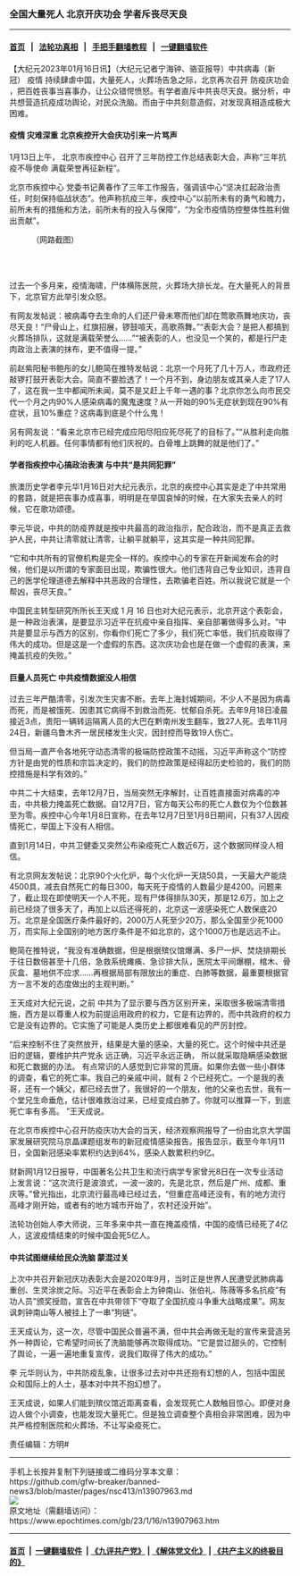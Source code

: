 ### 全国大量死人 北京开庆功会 学者斥丧尽天良
------------------------

#### [首页](https://github.com/gfw-breaker/banned-news3/blob/master/README.md) &nbsp;&nbsp;|&nbsp;&nbsp; [法轮功真相](https://github.com/begood0513/basic/blob/master/README.md)  &nbsp;&nbsp;|&nbsp;&nbsp; [手把手翻墙教程](https://github.com/gfw-breaker/guides/wiki)  &nbsp;&nbsp;|&nbsp;&nbsp; [一键翻墙软件](https://github.com/gfw-breaker/nogfw/blob/master/README.md)  



<div><p>
 【大纪元2023年01月16日讯】（大纪元记者宁海钟、骆亚报导）中共病毒（新冠）
 <ok href="https://www.epochtimes.com/gb/tag/%E7%96%AB%E6%83%85.html">
  疫情
 </ok>
 持续肆虐中国，大量死人，火葬场告急之际，北京再次召开
 <ok href="https://www.epochtimes.com/gb/tag/%E9%98%B2%E7%96%AB%E5%BA%86%E5%8A%9F%E4%BC%9A.html">
  防疫庆功会
 </ok>
 ，把百姓丧事当喜事办，让公众错愕愤怒。有学者直斥中共丧尽天良。据分析，中共想营造抗疫成功舆论，对民众洗脑。而由于中共刻意造假，对发现真相造成极大困难。
</p>
<h4>
 <ok href="https://www.epochtimes.com/gb/tag/%E7%96%AB%E6%83%85.html">
  疫情
 </ok>
 灾难深重 北京疾控开大会庆功引来一片骂声
</h4>
<p>
 1月13日上午，
 <ok href="https://www.epochtimes.com/gb/tag/%E5%8C%97%E4%BA%AC%E5%B8%82%E7%96%BE%E6%8E%A7%E4%B8%AD%E5%BF%83.html">
  北京市疾控中心
 </ok>
 召开了三年防控工作总结表彰大会，声称“三年抗疫不辱使命 满载荣誉再征新程”。
</p>
<p>
 <ok href="https://www.epochtimes.com/gb/tag/%E5%8C%97%E4%BA%AC%E5%B8%82%E7%96%BE%E6%8E%A7%E4%B8%AD%E5%BF%83.html">
  北京市疾控中心
 </ok>
 党委书记黄春作了三年工作报告，强调该中心“坚决扛起政治责任，时刻保持临战状态”。他声称抗疫三年，疾控中心“以前所未有的勇气和魄力，前所未有的措施和方法，前所未有的投入与保障”，“为全市疫情防控整体性胜利做出贡献”。
</p>
<figure aria-describedby="caption-attachment-13908183" class="wp-caption aligncenter" id="attachment_13908183" style="width: 600px">
 <ok href="https://i.epochtimes.com/assets/uploads/2023/01/id13908183-20230115_16738200013939.jpg" target="_blank">
  <img alt="" class="size-large wp-image-13908183" src="https://i.epochtimes.com/assets/uploads/2023/01/id13908183-20230115_16738200013939-600x598.jpg"/>
 </ok>
 <br/><figcaption class="wp-caption-text" id="caption-attachment-13908183">
  （网路截图）
 </figcaption><br/>
</figure><br/>
<p>
 过去一个多月来，疫情海啸，尸体横陈医院，火葬场大排长龙。在大量死人的背景下，北京官方此举引发众怒。
</p>
<p>
 有网友发帖说：被病毒夺去生命的人们还尸骨未寒而他们却在莺歌燕舞地庆功，丧尽天良！“尸骨山上，红旗招展，锣鼓喧天，高歌燕舞。”“表彰大会？是把人都搞到火葬场排队，这就是满载荣誉么……”“被表彰的人，也没见一个笑的，都是行尸走肉政治上表演的抹布，更不值得一提。”
</p>
<p>
 前赵紫阳秘书鲍彤的女儿鲍简在推特发帖说：北京一个月死了几十万人，市政府还敲锣打鼓开表彰大会。简直不要脸透了！一个月不到，身边朋友或其亲人走了17人了，这在我一生中都闻所未闻，莫不是又赶上千年一遇的事？北京你怎么向市民交代一个月之内90%人感染病毒的魔鬼速度？从一开始的90%无症状到现在90%有症状，且10%重症？这病毒到底是个什么鬼！
</p>
<p>
 另有网友说：“看来北京市已经完成应阳尽阳应死尽死了的目标了。”“从胜利走向胜利的吃人机器。任何事情都有他们庆祝的。白骨堆上跳舞的就是他们了。”
</p>
<h4>
 学者指疾控中心搞政治表演 与中共“是共同犯罪”
</h4>
<p class="p1">
 旅澳历史学者李元华1月16日对大纪元表示，北京的疾控中心其实是走了中共常用的套路，就是把丧事办成喜事，明明是在举国哀悼的时候，在大家失去亲人的时候，它在歌功颂德。
</p>
<p class="p3">
 李元华说，中共的防疫界就是按中共最高的政治指示，配合政治，而不是真正去救护人民，中共让清零就让清零，让躺平就躺平，这其实是一种共同犯罪。
</p>
<p class="p3">
 “它和中共所有的官僚机构是完全一样的。疾控中心的专家在开新闻发布会的时候，他们是以所谓的专家面目出现，欺骗性很大。他们违背自己专业知识，违背自己的医学伦理道德去解释中共恶政的合理性，去欺骗老百姓。所以我说它就是一个帮凶，丧尽天良。”
</p>
<p class="p3">
 中国民主转型研究所所长王天成
 <span class="s1">
  1
 </span>
 月
 <span class="s1">
  16
 </span>
 日也对大纪元表示，北京开这个表彰会，是一种政治表演，是要显示习近平在抗疫中亲自指挥、亲自部署做得多么对。“中共是要显示与西方的区别，你看你们死亡了多少，我们死亡率低，我们抗疫取得了伟大的成功。但是这是一个虚假的东西。这次庆功会也是在做一个虚假的表演，来掩盖抗疫的失败。”
</p>
<h4>
 巨量人员死亡 中共疫情数据没人相信
</h4>
<p>
 过去三年严酷清零，引发次生灾害不断。去年上海封城期间，不少人不是因为病毒而死，而是被饿死、因患其它病得不到救治而死、忧郁自杀死。去年9月18日凌晨接近3点，贵阳一辆转运隔离人员的大巴在黔南州发生翻车，致27人死。去年11月24日，新疆乌鲁木齐一居民楼发生火灾，因封控而导致19人伤亡。
</p>
<p>
 但当局一直严令各地死守动态清零的极端防控政策不动摇，习近平声称这个“防控方针是由党的性质和宗旨决定的，我们的防控政策是经得起历史检验的，我们的防控措施是科学有效的。”
</p>
<p>
 中共二十大结束，去年12月7日，当局突然无序解封，让百姓直接面对病毒的冲击，中共极力掩盖死亡数据。自12月7日，官方每天公布的死亡人数仅为个位数甚至为零。疾控中心今年1月8日宣称，在去年12月7日至1月8日期间，只有37人因疫情死亡，举国上下没有人相信。
</p>
<p>
 直到1月14日，中共卫健委又突然公布染疫死亡人数近6万，这个数据同样没人相信。
</p>
<p>
 有北京网友发帖说：北京90个火化炉，每个火化炉一天烧50具，一天最大产能烧4500具，减去自然死亡的每日300，每天死于疫情的人数最少是4200。问题来了，截止现在即使明天一个人不死，现有尸体得排队30天，那是12.6万，加上之前已经烧了很多天了，再加上以后还得死的，北京这一波感染死亡人数保底20万。北京是全国医疗条件最好的，2000万人死至少20万，那么全国至少死1000万，而实际上全国别的地方医疗条件是不如北京的，这个1000万也是远远不止。
</p>
<p>
 鲍简在推特说，“我没有准确数据，但是根据殡仪馆爆满、多尸一炉、焚烧排期长于往日数倍甚至十几倍，急救系统瘫痪、急诊排大队，医院太平间爆棚，棺木、骨灰盒、墓地供不应求……再根据局部有限放出的重症、白肺等数据，最重要根据官方一言不发的态度做出的主观判断。”
</p>
<p>
 <span class="s2">
  王天成对大纪元说，之前
 </span>
 中共为了显示要与西方区别开来，采取很多极端清零措施，西方是以尊重人权为前提运用政府的权力，它是有边界的，而中共政府的权力它是没有边界的。它实施了可能是人类历史上都很难看见的严厉封控。
</p>
<p class="p3">
 “后来控制不住了突然放开，结果是大量的感染，大量的死亡。这个时候中共还是旧的逻辑，要维护共产党永
 <span class="s2">
  远正确，习近平永远正确，
 </span>
 所以就采取隐瞒感染数据和死亡数据的办法。 有点常识的人感觉到它非常的荒唐。如果你去做一些小群体的调查，看它的死亡率。我自己的亲戚中间，就有
 <span class="s1">
  2
 </span>
 个已经死亡。一个是我的表哥，还有一个姨父，都已经去世了，我很好的一个朋友，他的父亲也去世，我有一个堂兄生命垂危，估计很难救治过来，已经变成白肺了。你就可以推算一下，到底死亡率有多高。
 <span class="s1">
  ”王天成说。
 </span>
</p>
<p>
 在北京市疾控中心召开防疫庆功大会的当天，经济观察网报导了一份由北京大学国家发展研究院马京晶课题组发布的新冠疫情感染报告。报告显示，截至今年1月11日，全国新冠感染率累积约达到64%，感染人数累积约9亿。
</p>
<p class="p3">
 财新网1月12日报导，中国著名公共卫生和流行病学专家曾光8日在一次专业活动上发言说：“这次流行是波浪式，一波一波的，先是北京，然后是广州、成都、重庆等。”曾光指出，北京流行最高峰已经过去，“但重症高峰还没有，有的地方流行高峰才刚开始，或者有的地方城市开始了，农村还没开始”。
</p>
<p>
 法轮功创始人李大师说，三年多来中共一直在掩盖疫情，中国的疫情已经死了4亿人，这波疫情结束的时候中国会死5亿人。
</p>
<h4 class="p3">
 中共试图继续给民众洗脑 蒙混过关
</h4>
<p>
 上次中共召开新冠庆功表彰大会是2020年9月，当时正是世界人民遭受武肺病毒重创、生灵涂炭之际。习近平在表彰会上为钟南山、张伯礼、陈薇等多名抗疫“有功人员”颁奖授勋，宣告在中共带领下“夺取了全国抗疫斗争重大战略成果”。网友讽刺钟南山等人被挂上了一串“狗链”。
</p>
<p>
 王天成认为，这一次，尽管中国民众普遍不满，但中共会再做无耻的宣传来营造另外一种舆论，它希望时间长了洗脑能够再次取得成功。“它是尝过甜头的，它控制了舆论，一遍一遍地重复宣传，说我们取得了伟大的成功。”
</p>
<p class="p3">
 <span class="s2">
  李
 </span>
 元华则认为，中共防疫乱象，让很多过去对中共还抱有幻想的人，包括中国民众和国际上的人士，基本对中共不抱幻想了。
</p>
<p class="p3">
 王天成说，如果人们能到殡仪馆近距离查看，会发现死亡人数触目惊心。即便对身边人做个小调查，也能发现大量死亡。但是独立调查整个真相会非常困难，因为中共严格控制医院和火葬场，不让写染疫死亡。
</p>
<p>
 责任编辑：方明#
</p>
</div>
<hr/>
手机上长按并复制下列链接或二维码分享本文章：<br/>
https://github.com/gfw-breaker/banned-news3/blob/master/pages/nsc413/n13907963.md <br/>
<a href='https://github.com/gfw-breaker/banned-news3/blob/master/pages/nsc413/n13907963.md'><img src='https://github.com/gfw-breaker/banned-news3/blob/master/pages/nsc413/n13907963.md.png'/></a> <br/>
原文地址（需翻墙访问）：https://www.epochtimes.com/gb/23/1/16/n13907963.htm


------------------------
#### [首页](https://github.com/gfw-breaker/banned-news3/blob/master/README.md) &nbsp;|&nbsp; [一键翻墙软件](https://github.com/gfw-breaker/nogfw/blob/master/README.md) &nbsp;| [《九评共产党》](https://github.com/gfw-breaker/9ping.md/blob/master/README.md#九评之一评共产党是什么) | [《解体党文化》](https://github.com/gfw-breaker/jtdwh.md/blob/master/README.md) | [《共产主义的终极目的》](https://github.com/gfw-breaker/gczydzjmd.md/blob/master/README.md)


<img src='http://gfw-breaker.win/banned-news3/pages/nsc413/n13907963.md' width='0px' height='0px'/>